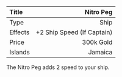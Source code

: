 |Title        | Nitro Peg            
|:-|-:
|Type         | Ship                    
|Effects      | +2 Ship Speed (If Captain)
|Price        | 300k Gold    
|Islands      | Jamaica                          

The Nitro Peg adds 2 speed to your ship. 